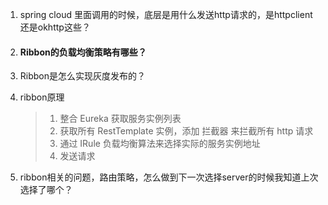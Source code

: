 1. spring cloud 里面调用的时候，底层是用什么发送http请求的，是httpclient还是okhttp这些？

2. #### Ribbon的负载均衡策略有哪些？

3. Ribbon是怎么实现灰度发布的？

4. ribbon原理

   > 1. 整合 Eureka 获取服务实例列表
   > 2. 获取所有 RestTemplate 实例，添加 拦截器 来拦截所有 http 请求
   > 3. 通过 IRule 负载均衡算法来选择实际的服务实例地址
   > 4. 发送请求

5. ribbon相关的问题，路由策略，怎么做到下一次选择server的时候我知道上次选择了哪个？